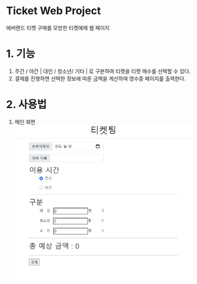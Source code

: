 Ticket Web Project
===================

에버랜드 티켓 구매를 모방한 티켓예매 웹 페이지

# 1. 기능

1. 주간 / 야간 | 대인 / 청소년/ 기타 | 로 구분하여 티켓을 티켓 매수를 선택할 수 있다.
2. 결제를 진행하면 선택한 정보에 따른 금액을 계산하여 영수증 페이지를 출력한다.

# 2. 사용법

1. 메인 화면
![ex_screenshot](./ex1.jpg)
